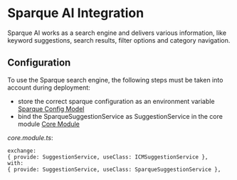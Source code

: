 <!--
kb_guide
kb_pwa
kb_everyone
kb_sync_latest_only
-->

# Sparque AI Integration

Sparque AI works as a search engine and delivers various information, like keyword suggestions, search results, filter options and category navigation.

## Configuration

To use the Sparque search engine, the following steps must be taken into account during deployment:

- store the correct sparque configuration as an environment variable [Sparque Config Model](../../src/app/core/models/sparque/sparque-config.model.ts)
- bind the SparqueSuggestionService as SuggestionService in the core module [Core Module](../../src/app/core/core.module.ts)

_core.module.ts_:

```
exchange:
{ provide: SuggestionService, useClass: ICMSuggestionService },
with:
{ provide: SuggestionService, useClass: SparqueSuggestionService },
```
